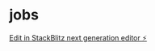 # jobs

[Edit in StackBlitz next generation editor ⚡️](https://stackblitz.com/~/github.com/edem-cyber/jobs)